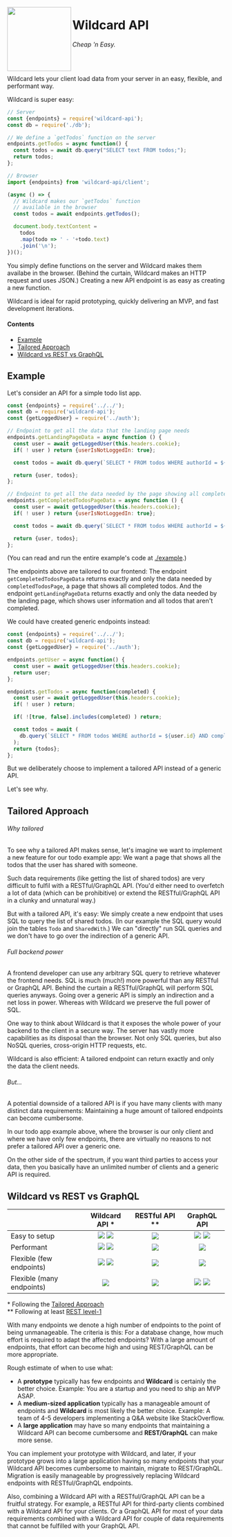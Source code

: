 <!---






    WARNING, READ THIS.
    This is a computed file. Do not edit.
    Edit `/docs/intro.template.md` instead.












    WARNING, READ THIS.
    This is a computed file. Do not edit.
    Edit `/docs/intro.template.md` instead.












    WARNING, READ THIS.
    This is a computed file. Do not edit.
    Edit `/docs/intro.template.md` instead.












    WARNING, READ THIS.
    This is a computed file. Do not edit.
    Edit `/docs/intro.template.md` instead.












    WARNING, READ THIS.
    This is a computed file. Do not edit.
    Edit `/docs/intro.template.md` instead.






-->

[<img src="https://github.com/brillout/wildcard-api/docs/images/logo.svg?sanitize=true" align="left" height="148">](https://github.com/brillout/wildcard-api)

# Wildcard API

*Cheap 'n Easy.*

<br/>
<br/>

Wildcard lets your client load data from your server in an easy, flexible, and performant way.

Wildcard is super easy:

~~~js
// Server
const {endpoints} = require('wildcard-api');
const db = require('./db');

// We define a `getTodos` function on the server
endpoints.getTodos = async function() {
  const todos = await db.query("SELECT text FROM todos;");
  return todos;
};

// Browser
import {endpoints} from 'wildcard-api/client';

(async () => {
  // Wildcard makes our `getTodos` function
  // available in the browser
  const todos = await endpoints.getTodos();

  document.body.textContent =
    todos
    .map(todo => ' - '+todo.text)
    .join('\n');
})();
~~~

You simply define functions on the server and Wildcard makes them availabe in the browser.
(Behind the curtain, Wildcard makes an HTTP request and uses JSON.)
Creating a new API endpoint is as easy as creating a new function.

Wildcard is ideal for rapid prototyping, quickly delivering an MVP, and fast development iterations.

#### Contents

 - [Example](#example)
 - [Tailored Approach](#tailored-approach)
 - [Wildcard vs REST vs GraphQL](#wildcard-vs-rest-vs-graphql)


## Example

Let's consider an API for a simple todo list app.

~~~js
const {endpoints} = require('../../');
const db = require('wildcard-api');
const {getLoggedUser} = require('../auth');

// Endpoint to get all the data that the landing page needs
endpoints.getLandingPageData = async function () {
  const user = await getLoggedUser(this.headers.cookie);
  if( ! user ) return {userIsNotLoggedIn: true};

  const todos = await db.query(`SELECT * FROM todos WHERE authorId = ${user.id} AND completed = false;`);

  return {user, todos};
};

// Endpoint to get all the data needed by the page showing all completed todos
endpoints.getCompletedTodosPageData = async function () {
  const user = await getLoggedUser(this.headers.cookie);
  if( ! user ) return {userIsNotLoggedIn: true};

  const todos = await db.query(`SELECT * FROM todos WHERE authorId = ${user.id} AND completed = true;`);

  return {user, todos};
};
~~~

(You can read and run the entire example's code at [./example](/example/).)

The endpoints above are tailored to our frontend:
The endpoint `getCompletedTodosPageData` returns exactly and only the data needed by `completedTodosPage`,
a page that shows all completed todos.
And the endpoint `getLandingPageData` returns exactly and only the data needed by the landing page,
which shows user information and all todos that aren't completed.

We could have created generic endpoints instead:

~~~js
const {endpoints} = require('../../');
const db = require('wildcard-api');
const {getLoggedUser} = require('../auth');

endpoints.getUser = async function() {
  const user = await getLoggedUser(this.headers.cookie);
  return user;
};

endpoints.getTodos = async function(completed) {
  const user = await getLoggedUser(this.headers.cookie);
  if( ! user ) return;

  if( ![true, false].includes(completed) ) return;

  const todos = await (
    db.query(`SELECT * FROM todos WHERE authorId = ${user.id} AND completed = ${completed};`)
  );
  return {todos};
};
~~~

But we deliberately choose to implement a tailored API instead of a generic API.

Let's see why.

## Tailored Approach

###### Why tailored

To see why a tailored API makes sense,
let's imagine we want to implement a new feature for our todo example app:
We want a page that shows all the todos that the user has shared with someone.

Such data requirements (like getting the list of shared todos)
are very difficult to fulfil with a RESTful/GraphQL API.
(You'd either need to overfetch a lot of data (which can be prohibitive)
or extend the RESTful/GraphQL API in a clunky and unnatural way.)

But with a tailored API, it's easy:
We simply create a new endpoint that uses SQL to query the list of shared todos.
(In our example the SQL query would join the tables `Todo` and `SharedWith`.)
We can "directly" run SQL queries and we don't have to go over the indirection of a generic API.

###### Full backend power

A frontend developer can use any arbitrary SQL query to retrieve whatever the frontend needs.
SQL is much (much!) more powerful than any RESTful or GraphQL API.
Behind the curtain a RESTful/GraphQL will perform SQL queries anyways.
Going over a generic API is simply an indirection and a net loss in power.
Whereas with Wildcard we preserve the full power of SQL.

One way to think about Wildcard is that it exposes the whole power of your backend to the client in a secure way.
The server has vastly more capabilities as its disposal than the browser.
Not only SQL queries,
but also NoSQL queries,
cross-origin HTTP requests,
etc.

Wildcard is also efficient:
A tailored endpoint can return exactly and only the data the client needs.

###### But...

A potential downside of a tailored API
is if you have many clients with many distinct data requirements:
Maintaining a huge amount of tailored endpoints can become cumbersome.

In our todo app example above,
where the browser is our only client and where we have only few endpoints,
there are virtually no reasons to not prefer a tailored API over a generic one.

On the other side of the spectrum,
if you want third parties to access your data,
then you basically have an unlimited number of clients
and a generic API is required.

## Wildcard vs REST vs GraphQL

|                           | Wildcard API \*  | RESTful API \*\* | GraphQL API |
| ------------------------- | :--------------: | :--------------: | :---------: |
| Easy to setup             | <img src='https://github.com/brillout/wildcard-api/docs/images/plus.svg?sanitize=true'/> <img src='https://github.com/brillout/wildcard-api/docs/images/plus.svg?sanitize=true'/> | <img src='https://github.com/brillout/wildcard-api/docs/images/minus.svg?sanitize=true'/> | <img src='https://github.com/brillout/wildcard-api/docs/images/minus.svg?sanitize=true'/> <img src='https://github.com/brillout/wildcard-api/docs/images/minus.svg?sanitize=true'/> |
| Performant                | <img src='https://github.com/brillout/wildcard-api/docs/images/plus.svg?sanitize=true'/> <img src='https://github.com/brillout/wildcard-api/docs/images/plus.svg?sanitize=true'/> | <img src='https://github.com/brillout/wildcard-api/docs/images/minus.svg?sanitize=true'/> | <img src='https://github.com/brillout/wildcard-api/docs/images/plus.svg?sanitize=true'/> |
| Flexible (few endpoints)  | <img src='https://github.com/brillout/wildcard-api/docs/images/plus.svg?sanitize=true'/> <img src='https://github.com/brillout/wildcard-api/docs/images/plus.svg?sanitize=true'/> | <img src='https://github.com/brillout/wildcard-api/docs/images/minus.svg?sanitize=true'/> | <img src='https://github.com/brillout/wildcard-api/docs/images/plus.svg?sanitize=true'/> |
| Flexible (many endpoints) | <img src='https://github.com/brillout/wildcard-api/docs/images/minus.svg?sanitize=true'/> | <img src='https://github.com/brillout/wildcard-api/docs/images/plus.svg?sanitize=true'/> | <img src='https://github.com/brillout/wildcard-api/docs/images/plus.svg?sanitize=true'/> <img src='https://github.com/brillout/wildcard-api/docs/images/plus.svg?sanitize=true'/> |

\* Following the [Tailored Approach](#tailored-approach)
<br/>
\*\* Following at least [REST level-1](https://martinfowler.com/articles/richardsonMaturityModel.html#level1)

With many endpoints we denote a high number of endpoints
to the point of being unmanageable.
The criteria is this:
For a database change, how much effort is required to adapt the affected endpoints?
With a large amount of endpoints,
that effort can become high and using REST/GraphQL can be more appropriate.

Rough estimate of when to use what:
- A **prototype** typically has few endpoints and
  **Wildcard** is certainly the better choice.
  Example: You are a startup and you need to ship an MVP ASAP.
- A **medium-sized application** typically has a manageable amount of endpoints and
  **Wildcard** is most likely the better choice.
  Example: A team of 4-5 developers implementing a Q&A website like StackOverflow.
- A **large application** may have so many endpoints that maintaining a Wildcard API can become cumbersome and
  **REST/GraphQL** can make more sense.

You can implement your prototype with Wildcard,
and later,
if your prototype grows into a large application having so many endpoints that your Wildcard API becomes cumbersome to maintain,
migrate to REST/GraphQL.
Migration is easily manageable by progressively replacing Wildcard endpoints with RESTful/GraphQL endpoints.

Also, combining a Wildcard API with a RESTful/GraphQL API can be a fruitful strategy.
For example, a RESTful API for third-party clients combined with a Wildcard API for your clients.
Or a GraphQL API for most of your data requirements combined with a Wildcard API
for couple of data requirements that cannot be fulfilled with your GraphQL API.

<!---






    WARNING, READ THIS.
    This is a computed file. Do not edit.
    Edit `/docs/intro.template.md` instead.












    WARNING, READ THIS.
    This is a computed file. Do not edit.
    Edit `/docs/intro.template.md` instead.












    WARNING, READ THIS.
    This is a computed file. Do not edit.
    Edit `/docs/intro.template.md` instead.












    WARNING, READ THIS.
    This is a computed file. Do not edit.
    Edit `/docs/intro.template.md` instead.












    WARNING, READ THIS.
    This is a computed file. Do not edit.
    Edit `/docs/intro.template.md` instead.






-->
